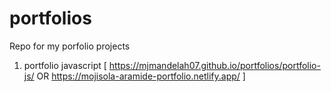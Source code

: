 # portfolios

Repo for my porfolio projects

1. portfolio javascript [ https://mjmandelah07.github.io/portfolios/portfolio-js/ OR https://mojisola-aramide-portfolio.netlify.app/ ]
